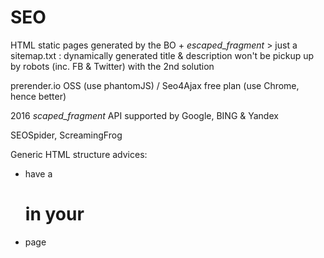 # SEO

HTML static pages generated by the BO + _escaped_fragment_ > just a sitemap.txt : dynamically generated title & description won't be pickup up by robots (inc. FB & Twitter) with the 2nd solution

prerender.io OSS (use phantomJS) / Seo4Ajax free plan (use Chrome, hence better)

2016 _scaped_fragment_ API supported by Google, BING & Yandex

SEOSpider, ScreamingFrog

Generic HTML structure advices:
- have a <h1> in your <body>
- page <title> & <meta> descriptions are important
- use img alt texts

## Google Webmaster Tools / Search console
- il est important d'y spécifier un sitemap.xml
- en cas de duplicatas d'URL dans les résultats de recherche (ex: ?rfrr=...), utiliser le menu "Crawl > URL Parameters" pour les exclure
